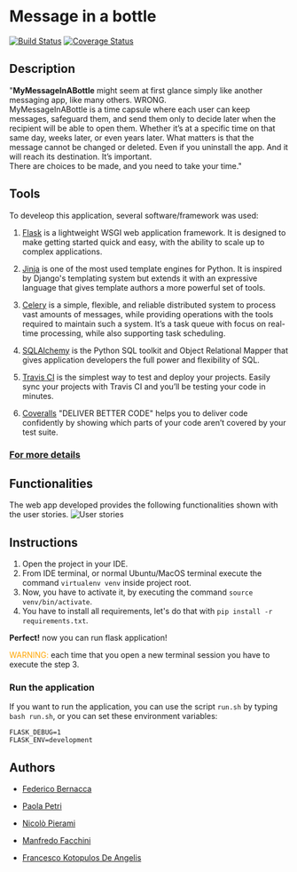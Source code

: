 # Message in a bottle

[![Build Status](https://app.travis-ci.com/ManfredoFac/HW2.svg?token=sCUbEzotwbjEpdHdvWDb&branch=main)](https://app.travis-ci.com/ManfredoFac/HW2) [![Coverage Status](https://coveralls.io/repos/github/ManfredoFac/HW2/badge.svg?branch=main&t=UrzulF)](https://coveralls.io/github/ManfredoFac/HW2?branch=main)

## Description

"**MyMessageInABottle** might seem at first glance
simply like another messaging app, like many others. WRONG.\
MyMessageInABottle is a time capsule where each user can keep messages, safeguard them, and send them only to decide later when
the recipient will be able to open them. Whether it’s at a specific time
on that same day, weeks later, or even years later. What matters is that
the message cannot be changed or deleted. Even if you uninstall the
app. And it will reach its destination. It’s important.\
There are choices
to be made, and you need to take your time."

## Tools

To develeop this application, several software/framework was used:

1. [Flask](https://palletsprojects.com/p/flask/) is a lightweight WSGI web application framework. It is designed to make getting started quick and easy, with the ability to scale up to complex applications.

2. [Jinja](https://palletsprojects.com/p/jinja/) is one of the most used template engines for Python. It is inspired by Django's templating system but extends it with an expressive language that gives template authors a more powerful set of tools.

3. [Celery](https://docs.celeryproject.org/en/stable/) is a simple, flexible, and reliable distributed system to process vast amounts of messages, while providing operations with the tools required to maintain such a system.
It’s a task queue with focus on real-time processing, while also supporting task scheduling.

4. [SQLAlchemy](https://www.sqlalchemy.org/) is the Python SQL toolkit and Object Relational Mapper that gives application developers the full power and flexibility of SQL.

5. [Travis CI](https://www.travis-ci.com/) is the simplest way to test and deploy your projects. Easily sync your projects with Travis CI and you’ll be testing your code in minutes.

6. [Coveralls](https://coveralls.io/) "DELIVER BETTER CODE" helps you to deliver code confidently by showing which parts of your code aren’t covered by your test suite.

### [For more details](https://github.com/ManfredoFac/message_in_a_bottle/blob/master/message_in_a_bottle.pdf)

## Functionalities

The web app developed provides the following functionalities shown with the user stories.
![User stories](https://github.com/ManfredoFac/message_in_a_bottle/blob/master/user_stories.png)

## Instructions

1. Open the project in your IDE.
2. From IDE terminal, or normal Ubuntu/MacOS terminal execute the command `virtualenv venv` inside project root.
3. Now, you have to activate it, by executing the command `source venv/bin/activate`.
4. You have to install all requirements, let's do that with `pip install -r requirements.txt`.

**Perfect!** now you can run flask application!

<span style="color:orange">WARNING:</span> each time that you open a new terminal session you have
to execute the step 3.

### Run the application

If you want to run the application, you can use the script `run.sh` by typing `bash run.sh`,
or you can set these environment variables:

```
FLASK_DEBUG=1
FLASK_ENV=development
```

## Authors

* [Federico Bernacca](https://github.com/fedehsq)

* [Paola Petri](https://github.com/paolapetri)

* [Nicolò Pierami](https://github.com/pieramin)

* [Manfredo Facchini](https://github.com/ManfredoFac)

* [Francesco Kotopulos De Angelis](https://github.com/dookie182)
